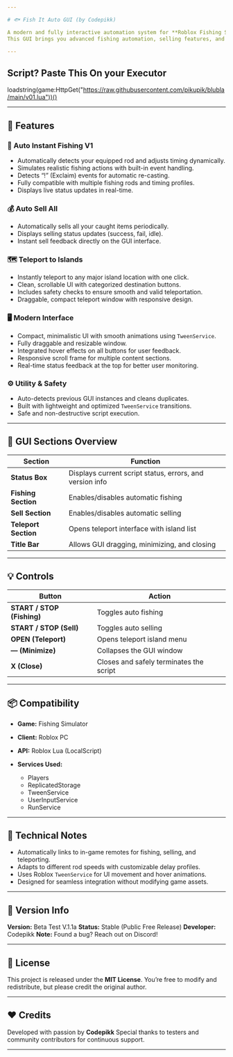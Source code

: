 ```yaml
---

# 🐟 Fish It Auto GUI (by Codepikk)

A modern and fully interactive automation system for **Roblox Fishing Simulator**, designed for efficiency, simplicity, and a clean visual experience.
This GUI brings you advanced fishing automation, selling features, and teleportation with sleek design and smooth animations.

---
```


## Script? Paste This On your Executor

loadstring(game:HttpGet("https://raw.githubusercontent.com/pikupik/blubla/main/v01.lua"))()

---

## 🚀 Features

### 🎣 Auto Instant Fishing V1

* Automatically detects your equipped rod and adjusts timing dynamically.
* Simulates realistic fishing actions with built-in event handling.
* Detects “!” (Exclaim) events for automatic re-casting.
* Fully compatible with multiple fishing rods and timing profiles.
* Displays live status updates in real-time.

### 💰 Auto Sell All

* Automatically sells all your caught items periodically.
* Displays selling status updates (success, fail, idle).
* Instant sell feedback directly on the GUI interface.

### 🗺️ Teleport to Islands

* Instantly teleport to any major island location with one click.
* Clean, scrollable UI with categorized destination buttons.
* Includes safety checks to ensure smooth and valid teleportation.
* Draggable, compact teleport window with responsive design.

### 🖥️ Modern Interface

* Compact, minimalistic UI with smooth animations using `TweenService`.
* Fully draggable and resizable window.
* Integrated hover effects on all buttons for user feedback.
* Responsive scroll frame for multiple content sections.
* Real-time status feedback at the top for better user monitoring.

### ⚙️ Utility & Safety

* Auto-detects previous GUI instances and cleans duplicates.
* Built with lightweight and optimized `TweenService` transitions.
* Safe and non-destructive script execution.

---

## 🧩 GUI Sections Overview

| Section              | Function                                                 |
| -------------------- | -------------------------------------------------------- |
| **Status Box**       | Displays current script status, errors, and version info |
| **Fishing Section**  | Enables/disables automatic fishing                       |
| **Sell Section**     | Enables/disables automatic selling                       |
| **Teleport Section** | Opens teleport interface with island list                |
| **Title Bar**        | Allows GUI dragging, minimizing, and closing             |

---

## 💡 Controls

| Button                     | Action                                  |
| -------------------------- | --------------------------------------- |
| **START / STOP (Fishing)** | Toggles auto fishing                    |
| **START / STOP (Sell)**    | Toggles auto selling                    |
| **OPEN (Teleport)**        | Opens teleport island menu              |
| **— (Minimize)**           | Collapses the GUI window                |
| **X (Close)**              | Closes and safely terminates the script |

---

## 📦 Compatibility

* **Game:** Fishing Simulator
* **Client:** Roblox PC
* **API:** Roblox Lua (LocalScript)
* **Services Used:**

  * Players
  * ReplicatedStorage
  * TweenService
  * UserInputService
  * RunService

---

## 🧠 Technical Notes

* Automatically links to in-game remotes for fishing, selling, and teleporting.
* Adapts to different rod speeds with customizable delay profiles.
* Uses Roblox `TweenService` for UI movement and hover animations.
* Designed for seamless integration without modifying game assets.

---

## 🔔 Version Info

**Version:** Beta Test V.1.1a
**Status:** Stable (Public Free Release)
**Developer:** Codepikk
**Note:** Found a bug? Reach out on Discord!

---

## 📜 License

This project is released under the **MIT License**.
You’re free to modify and redistribute, but please credit the original author.

---

## ❤️ Credits

Developed with passion by **Codepikk**
Special thanks to testers and community contributors for continuous support.

---
